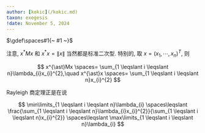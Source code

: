 ```yaml
---
author: [kokic](/kokic.md)
taxon: exegesis
!date: November 5, 2024
---
```


$\gdef\spaces#1{~ #1 ~}$

注意, $x^* M x$ 和 $x^*x = \|x\|$ 当然都是标准二次型. 特别的, 取 $x = \left( x_{1},\cdots,x_{n} \right)^{T}$, 则

$$
x^{\ast}Mx \spaces= \sum_{1 \leqslant i \leqslant n}\lambda_{i}x_{i}^{2},\quad 
x^{\ast}x \spaces= \sum_{1 \leqslant i \leqslant n}x_{i}^{2}
$$

Rayleigh 商定理正是在说

$$
\min\limits_{1 \leqslant i \leqslant n}\lambda_{i} 
\spaces\leqslant 
\frac{\sum_{1 \leqslant i \leqslant n}\lambda_{i}x_{i}^{2}}{\sum_{1 \leqslant i \leqslant n}x_{i}^{2}} 
\spaces\leqslant 
\max\limits_{1 \leqslant i \leqslant n}\lambda_{i}
$$


